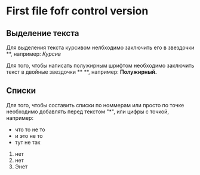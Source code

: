 # First file fofr control version 

## Выделение текста
Для выделения текста курсивом нелбходимо заключить его в звездочки **, например: 
*Курсив*

Для того, чтобы написать полужирным шрифтом необходимо заключить текст в двойные звездочки ** **, например:
**Полужирный.** 


## Списки 
Для того, чтобы составить списки по номмерам или просто по точке необходимо добавлять перед текстом "*", или цифры с точкой, например: 
* что  то не то
* и это не то 
* тут не так 

1. нет   
2. нет 
3. Энет


